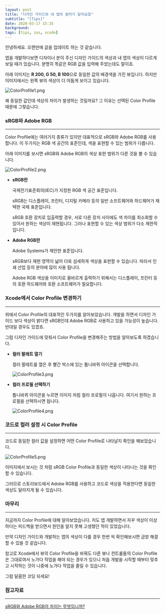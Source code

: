 ```yaml
---
layout: post
title: "디자인 가이드와 내 앱의 컬러가 달라요😟"
subtitle: "[Tips]"
date: 2020-03-17 15:35
background: 
tags: [tips, ios, xcode]
---
```


안녕하세요. 오랜만에 글을 업데이트 하는 것 같습니다.

앱을 개발하다보면 디자이너 분이 주신 디자인 가이드의 색상과 내 앱의 색상이 다르게 보일 때가 있습니다. 분명히 똑같은 RGB 값을 입력해 주었는데도 말이죠.

아래 이미지는 **R 200, G 50, B 100**으로 동일한 값의 배경색을 가진 뷰입니다. 하지만 이미지에서는 왼쪽 뷰의 색상이 더 어둡게 보이고 있습니다.

![ColorProfile1.png](/assets/images/posts/2020-03-17/ColorProfile1.png)

왜 동일한 값인데 색상의 차이가 발생하는 것일까요? 그 이유는 선택된 Color Profile 때문에 그렇습니다.

### sRGB와 Adobe RGB

---

Color Profile에는 여러가지 종류가 있지만 대표적으로 sRGB와 Adobe RGB를 사용합니다. 이 두가지는 RGB 색 공간의 표준인데, 색을 표현할 수 있는 범위가 다릅니다.

아래 이미지를 보시면 sRGB와 Adobe RGB의 색상 표현 범위가 다른 것을 볼 수 있습니다.

![ColorProfile2.png](/assets/images/posts/2020-03-17/ColorProfile2.png)

- **sRGB란**

    국제전기표준회의(IEC)가 지정한 RGB 색 공간 표준입니다.

    sRGB는 디스플레이, 프린터, 디지털 카메라 등의 일반 소프트웨어와 하드웨어가 채택한 국제 표준입니다.

    sRGB 호환 장치로 입출력할 경우, 서로 다른 장치 사이에도 색 차이를 최소화할 수 있어서 원하는 색상이 재현됩니다. 그러나 표현할 수 있는 색상 범위가 다소 제한적 입니다.

- **Adobe RGB란**

    Adobe Systems가 제안한 표준입니다.

    sRGB보다 재현 영역이 넓어 더욱 섬세하게 색상을 표현할 수 있습니다. 따라서 인쇄 산업 등의 분야에 많이 사용 됩니다.

    Adobe RGB 색상을 이미지로 올바르게 출력하기 위해서는 디스플레이, 프린터 등의 호환 하드웨어와 호환 소프트웨어가 필요합니다.

### Xcode에서 Color Profile 변경하기

---

위에서 Color Profile의 대표적인 두가지를 알아보았습니다. 개발을 하면서 디자인 가이드 보다 색상이 밝다면 sRGB인데 Adobe RGB로 사용하고 있을 가능성이 높습니다. 반대일 경우도 있겠죠.

그럼 디자인 가이드에 맞춰서 Color Profile을 변경해주는 방법을 알아보도록 하겠습니다.

- **컬러 팔레트 열기**

    컬러 팔레트를 열은 후 빨간 박스에 있는 톱니바퀴 아이콘을 선택합니다.

    ![ColorProfile3.png](/assets/images/posts/2020-03-17/ColorProfile3.png)

- **컬러 프로필 선택하기**

    톱니바퀴 아이콘을 누르면 이미지 처럼 컬러 프로필이 나옵니다. 여기서 원하는 프로필을 선택하시면 됩니다.

    ![ColorProfile4.png](/assets/images/posts/2020-03-17/ColorProfile4.png)

### 코드로 컬러 설정 시 Color Profile

---

코드로 동일한 컬러 값을 설정하면 어떤 Color Profile로 나타날지 확인을 해보았습니다.

![ColorProfile5.png](/assets/images/posts/2020-03-17/ColorProfile5.png)

이미지에서 보시는 것 처럼 sRGB Color Profile과 동일한 색상이 나타나는 것을 확인 할 수 있습니다.

그러므로 스토리보드에서 Adobe RGB를 사용하고 코드로 색상을 적용한다면 동일한 색상도 달라지게 될 수 있습니다.

### 마무리

---

지금까지 Color Profile에 대해 알아보았습니다. 저도 앱 개발하면서 자꾸 색상이 이상하다는 피드백을 받으면서 원인을 알지 못해 고생했던 적이 있었습니다.

만약 디자인 가이드와 개발하는 앱의 색상이 다를 경우 한번 씩 확인해보시면 금방 해결할 수 있을 것 같습니다.

참고로 Xcode에서 뷰의 Color Profile을 바꿔도 다른 뷰나 컨트롤들의 Color Profile은 그대로여서 노가다 작업을 해야 되는 경우가 있으니 처음 개발을 시작할 때부터 맞추고 시작하는 것이 나중에 노가다 작업을 줄일 수 있습니다.

그럼 달콤한 코딩 되세요!

### 참고자료

---

[sRGB와 Adobe RGB의 차이는 무엇입니까?](https://www.sony.co.kr/electronics/support/articles/00031635)